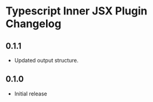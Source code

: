 # Typescript Inner JSX Plugin Changelog

## 0.1.1

- Updated output structure.

## 0.1.0

- Initial release
